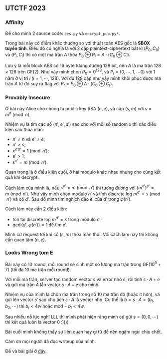 ## UTCTF 2023

### Affinity

Đề cho mình 2 source code: `aes.py` và `encrypt_pub.py*`.

Trong bài này có điểm khác thường so với thuật toán AES gốc là **SBOX tuyến tính**. Điều đó có nghĩa là với 2 cặp plaintext-ciphertext bất kì $(P_0, C_0)$ và $(P_i, C_i)$ thì có một ma trận $A$ thỏa $P_0 \oplus P_i = A \cdot (C_0 \oplus C_i)$.

Lưu ý là mỗi block AES có $16$ byte tương đương $128$ bit, nên $A$ là ma trận $128 \times 128$ trên $\mathrm{GF}(2)$. Như vậy mình chọn $P_0 = 0^{128}$, và $P_i = (0, \cdots, 1, \cdots 0)$ với $1$ nằm ở vị trí $i$ ($i = 1, \cdots, 128$). Với đủ $128$ cặp như vậy mình khôi phục được ma trận $A$ từ đó suy ra flag với $P_t = P_0 \oplus A \cdot (C_0 \oplus C_t)$.

### Provably Insecure

Ở bài này Alice cho chúng ta public key RSA $(n, e)$, và cặp $(s, m)$ với $s = m^d \pmod n$.

Nhiệm vụ là tìm các số $(n', e', d')$ sao cho với mỗi số random $x$ thì các điều kiện sau thỏa mãn:

* $n' \neq n$ và $e' \neq e$;
* $n' > s$;
* $x^{e' d'} = 1 \pmod{n'}$;
* $e' > 1$;
* $s^{e'} = m \pmod{n'}$.

Quan trọng là ở điều kiện cuối, ở hai modulo khác nhau nhưng cho cùng kết quả khi decrypt.

Cách làm của mình là, nếu $s^{e'} = m \pmod{n'}$ thì tương đương với $(m^{d'})^{e'} = m \pmod{n'}$. Như vậy mình chọn modulo $n'$ và tính discrete log $m^{d'} = s \pmod{n'}$ và có $d'$. Sau đó mình tìm nghịch đảo $e'$ của $d'$ trong $\varphi(n')$.

Cách làm này cần 2 điều kiện:

* tồn tại discrete log $m^{d'}=s$ trong modulo $n'$;
* $\gcd(d', \varphi(n')) = 1$ để tìm $e'$.

Mình cứ request tới khi có $(s, m)$ thỏa mãn thôi. Với cách làm này thì không cần quan tâm $(n, e)$.

### Looks Wrong tom E

Bài này có $10$ round, mỗi round sẽ sinh một số lượng ma trận trong $\mathrm{GF}(10^9+7)$ (tối đa $10$ ma trận mỗi round).

Với mỗi ma trận, server tạo random vector $s$ và error nhỏ $e$, rồi tính $s \cdot A + e$ và gửi ma trận $A$ lẫn vector $s \cdot A + e$ cho mình.

Nhiệm vụ của mình là chọn ma trận trong số $10$ ma trận đó (hoặc ít hơn), và gửi lên vector $s'$ sao cho tích $s \cdot A$ là vector nhỏ. Cụ thể là $b = s \cdot A = (b_1, b_2, \cdots)$ thì $b_i < 4w$ hoặc $\mathrm{mod} - b_i < 4 w$.

Sau nhiều nỗ lực nghĩ LLL thì mình phát hiện rằng mình cứ gửi $s = (0, 0, \cdots)$ thì kết quả luôn là vector $0$ :))))

Bài cuối mình không thấy sự liên quan hay gì từ đề nên ngậm ngùi chịu chết.

Cám ơn mọi người đã đọc writeup của mình.

Đề và bài giải ở [đây](https://github.com/dunglq2000/CTF/tree/master/2023/UTCTF).
